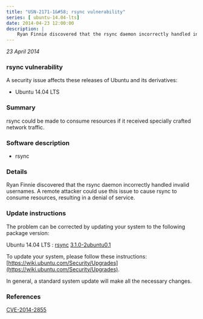 ```yaml
---
title: "USN-2171-1&#58; rsync vulnerability"
series: [ ubuntu-14.04-lts]
date: 2014-04-23 12:00:00
description: |
    Ryan Finnie discovered that the rsync daemon incorrectly handled invalid usernames. A remote attacker could use this issue to cause rsync to consume resources, resulting in a denial of service. 
--- 
```

 
 

*23 April 2014*

### rsync vulnerability

A security issue affects these releases of Ubuntu and its derivatives:

* Ubuntu 14.04 LTS

### Summary

rsync could be made to consume resources if it received specially crafted network traffic.

### Software description

* rsync 

### Details

Ryan Finnie discovered that the rsync daemon incorrectly handled invalid usernames. A remote attacker could use this issue to cause rsync to consume resources, resulting in a denial of service. 

### Update instructions

The problem can be corrected by updating your system to the following package version:

Ubuntu 14.04 LTS
 : [rsync](https://launchpad.net/ubuntu/+source/rsync) <span> [3.1.0-2ubuntu0.1](https://launchpad.net/ubuntu/+source/rsync/3.1.0-2ubuntu0.1) </span> 

To update your system, please follow these instructions: [https://wiki.ubuntu.com/Security/Upgrades](https://wiki.ubuntu.com/Security/Upgrades).

In general, a standard system update will make all the necessary changes. 

### References

 
 [CVE-2014-2855](http://people.ubuntu.com/~ubuntu-security/cve/CVE-2014-2855)
 

